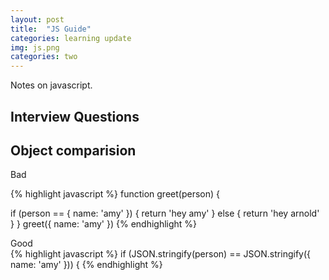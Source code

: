 ```yaml
---
layout: post
title:  "JS Guide"
categories: learning update
img: js.png
categories: two
---
```


Notes on javascript.

<h2>Interview Questions</h2>

<h2>Object comparision</h2>
<div class="alert alert-danger">
  Bad
</div>

{% highlight javascript %}
function greet(person) {
  
  if (person == { name: 'amy' }) {
    return 'hey amy'
  } else {
    return 'hey arnold'
  }
}
greet({ name: 'amy' })
{% endhighlight %}

<div class="alert alert-success">
  Good
</div>
{% highlight javascript %}
  if (JSON.stringify(person) == JSON.stringify({ name: 'amy' })) {
{% endhighlight %}